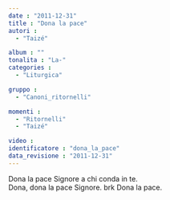 ```yaml
---
date : "2011-12-31"
title : "Dona la pace"
autori : 
  - "Taizé"

album : ""
tonalita : "La-"
categories : 
  - "Liturgica"

gruppo : 
  - "Canoni_ritornelli"

momenti : 
  - "Ritornelli"
  - "Taizé"

video : 
identificatore : "dona_la_pace"
data_revisione : "2011-12-31"
---
```

  
  
Dona la pace Signore a chi conda in te.  
Dona, dona la pace Signore. brk Dona la pace.  
  
  
  
